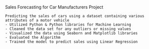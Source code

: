 
 Sales Forecasting for Car Manufacturers Project
   
    
    Predicting the sales of cars using a dataset containing various attributes of a motor vehicle
    - Utilized Python & Python libraries for Machine Learning
    - Cleaned the data set for any outliers or missing values
    - Visualized the data using Seaborn and Matplotlib libraries
    - Evaluated the Algorithm
    - Trained the model to predict sales using Linear Regression
    
